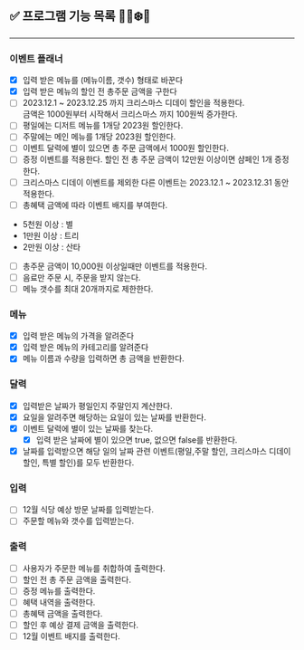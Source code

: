## ✅ 프로그램 기능 목록 🎅🏻❄️🎁

---

### 이벤트 플래너
- [x] 입력 받은 메뉴를 (메뉴이름, 갯수) 형태로 바꾼다
- [x] 입력 받은 메뉴의 할인 전 총주문 금액을 구한다
- [ ] 2023.12.1 ~ 2023.12.25 까지 크리스마스 디데이 할인을 적용한다.  
금액은 1000원부터 시작해서 크리스마스 까지 100원씩 증가한다.
- [ ] 평일에는 디저트 메뉴를 1개당 2023원 할인한다.
- [ ] 주말에는 메인 메뉴를 1개당 2023원 할인한다.
- [ ] 이벤트 달력에 별이 있으면 총 주문 금액에서 1000원 할인한다.
- [ ] 증정 이벤트를 적용한다. 할인 전 총 주문 금액이 12만원 이상이면 샴페인 1개 증정한다.
- [ ] 크리스마스 디데이 이벤트를 제외한 다른 이벤트는 2023.12.1 ~ 2023.12.31 동안 적용한다.
- [ ] 총혜택 금액에 따라 이벤트 배지를 부여한다.
- 5천원 이상 : 별
- 1만원 이상 : 트리
- 2만원 이상 : 산타
- [ ] 총주문 금액이 10,000원 이상일때만 이벤트를 적용한다.
- [ ] 음료만 주문 시, 주문을 받지 않는다.
- [ ] 메뉴 갯수를 최대 20개까지로 제한한다.
### 메뉴
- [x] 입력 받은 메뉴의 가격을 알려준다
- [x] 입력 받은 메뉴의 카테고리를 알려준다
- [x] 메뉴 이름과 수량을 입력하면 총 금액을 반환한다.
### 달력
- [x] 입력받은 날짜가 평일인지 주말인지 계산한다.
- [x] 요일을 알려주면 해당하는 요일이 있는 날짜를 반환한다.
- [x] 이벤트 달력에 별이 있는 날짜를 찾는다.
  - [x] 입력 받은 날짜에 별이 있으면 true, 없으면 false를 반환한다.
- [x] 날짜를 입력받으면 해당 일의 날짜 관련 이벤트(평일,주말 할인, 크리스마스 디데이 할인, 특별 할인)를 모두 반환한다.
### 입력
- [ ] 12월 식당 예상 방문 날짜를 입력받는다.
- [ ] 주문할 메뉴와 갯수를 입력받는다.
### 출력
- [ ] 사용자가 주문한 메뉴를 취합하여 출력한다.
- [ ] 할인 전 총 주문 금액을 출력한다.
- [ ] 증정 메뉴를 출력한다.
- [ ] 혜택 내역을 출력한다.
- [ ] 총혜택 금액을 출력한다.
- [ ] 할인 후 예상 결제 금액을 출력한다.
- [ ] 12월 이벤트 배지를 출력한다.
